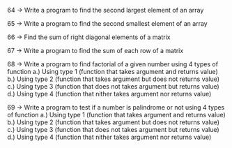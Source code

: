 64 -> Write a program to find the second largest element of an array

65 -> Write a program to find the second smallest element of an array

66 -> Find the sum of right diagonal elements of a matrix 

67 -> Write a program to find the sum of each row of a matrix

68 -> Write a program to find factorial of a given number using 4 types of function
        a.) Using type 1 (function that takes argument and returns value)
        b.) Using type 2 (function that takes argument but does not returns value)
        c.) Using type 3 (function that does not takes argument but returns value)
        d.) Using type 4 (function that nither takes argument nor returns value)

69 -> Write a program to test if a number is palindrome or not using 4 types of function
        a.) Using type 1 (function that takes argument and returns value)
        b.) Using type 2 (function that takes argument but does not returns value)
        c.) Using type 3 (function that does not takes argument but returns value)
        d.) Using type 4 (function that nither takes argument nor returns value)
